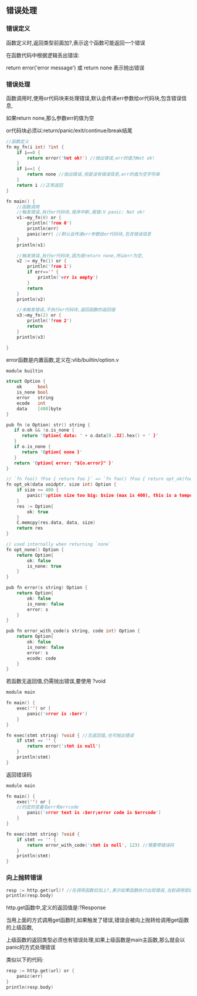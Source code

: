 ## 错误处理

### 错误定义

函数定义时,返回类型前面加?,表示这个函数可能返回一个错误

在函数代码中根据逻辑丢出错误:

return error('error message') 或 return none 表示抛出错误

### 错误处理

函数调用时,使用or代码块来处理错误,默认会传递err参数给or代码块,包含错误信息,

如果return none,那么参数err的值为空

or代码块必须以:return/panic/exit/continue/break结尾

```c
//函数定义
fn my_fn(i int) ?int {
	if i==0 {
		return error('Not ok!') //抛出错误,err的值为Not ok!
	}
	if i==1 {
	    return none //抛出错误,但是没有错误信息,err的值为空字符串
	}
	return i //正常返回
}

fn main() {
    //函数调用
    //触发错误,执行or代码块,程序中断,报错:V panic: Not ok!
	v1:=my_fn(0) or {
	    println('from 0')
	    println(err)
	    panic(err) //默认会传递err参数给or代码块,包含错误信息
	}
	println(v1)

    //触发错误,执行or代码块,因为是return none,所以err为空,
	v2 := my_fn(1) or {
	    println('from 1')
	    if err=='' {
	        println('err is empty')
	    }
		return
	}
	println(v2)

    //未触发错误,不执行or代码块,返回函数的返回值 
	v3:=my_fn(2) or {
	    println('from 2')
	    return
	}
	println(v3)

}
```

error函数是内置函数,定义在:vlib/builtin/option.v

```c
module builtin

struct Option {
	ok      bool
	is_none bool
	error   string
	ecode   int
	data    [400]byte
}

pub fn (o Option) str() string {
   if o.ok && !o.is_none {
	  return 'Option{ data: ' + o.data[0..32].hex() + ' }'
   }
   if o.is_none {
	  return 'Option{ none }'
   }
   return 'Option{ error: "${o.error}" }'
}

// `fn foo() ?Foo { return foo }` => `fn foo() ?Foo { return opt_ok(foo); }`
fn opt_ok(data voidptr, size int) Option {
	if size >= 400 {
		panic('option size too big: $size (max is 400), this is a temporary limit')
	}
	res := Option{
		ok: true
	}
	C.memcpy(res.data, data, size)
	return res
}

// used internally when returning `none`
fn opt_none() Option {
	return Option{
		ok: false
		is_none: true
	}
}

pub fn error(s string) Option {
	return Option{
		ok: false
		is_none: false
		error: s
	}
}

pub fn error_with_code(s string, code int) Option {
	return Option{
		ok: false
		is_none: false
		error: s
		ecode: code
	}
}
```

若函数无返回值,仍需抛出错误,要使用  ?void

```c
module main

fn main() {
	exec('') or {
		panic('error is :$err')
	}
}

fn exec(stmt string) ?void { //无返回值,也可抛出错误
	if stmt == '' {
		return error('stmt is null')
	}
	println(stmt)
}
```

返回错误码

```c
module main

fn main() {
	exec('') or {
    //约定的变量名err和errcode
		panic('error text is :$err;error code is $errcode') 
	}
}

fn exec(stmt string) ?void {
	if stmt == '' {
		return error_with_code('stmt is null', 123) //需要带错误码
	}
	println(stmt)
}

```



### 向上抛转错误

```c
resp := http.get(url)? //在调用函数后加上?,表示如果函数执行出现错误,当前调用层级不处理,直接向上抛转错误
println(resp.body)
```

http.get函数中,定义的返回值是:?Response

当用上面的方式调用get函数时,如果触发了错误,错误会被向上抛转给调用get函数的上级函数,

上级函数的返回类型必须也有错误处理,如果上级函数是main主函数,那么就会以panic的方式处理错误

类似以下的代码:

```c
resp := http.get(url) or {
	panic(err)
}
println(resp.body)
```








